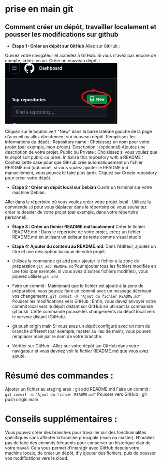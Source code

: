# prise en main git 
Comment créer un dépôt, travailler localement et pousser les modifications sur github
------------------------

- **Étape 1 : Créer un dépôt sur GitHub**
Allez sur GitHub :

Ouvrez votre navigateur et accédez à GitHub.
Si vous n'avez pas encore de compte, créez-en un.
Créer un nouveau dépôt :
![bouton](images/images.png)

Cliquez sur le bouton vert "New" dans la barre latérale gauche de la page d'accueil ou allez directement sur nouveau dépôt.
Remplissez les informations du dépôt :
Repository name : Choisissez un nom pour votre projet (par exemple, mon-projet).
Description : (optionnel) Ajoutez une description de votre projet.
Public ou Private : Choisissez si vous voulez que le dépôt soit public ou privé.
Initialize this repository with a README : Cochez cette case pour que GitHub crée automatiquement un fichier README.md (optionnel, si vous voulez ajouter le README.md manuellement, vous pouvez le faire plus tard).
Cliquez sur Create repository pour créer votre dépôt.

- **Étape 2 : Créer un dépôt local sur Debian**
Ouvrir un terminal sur votre machine Debian.

Aller dans le répertoire où vous voulez créer votre projet local : Utilisez la commande ``cd`` pour vous déplacer dans le répertoire où vous souhaitez créer le dossier de votre projet (par exemple, dans votre répertoire personnel).


- **Étape 3 : Créer un fichier README.md localement**
Créer le fichier README.md : Dans le répertoire de votre projet, créez un fichier README.md en utilisant un éditeur de texte comme visual studio



- **Etape 4: Ajouter du contenu au README.md**: Dans l'éditeur, ajoutez un titre et une description basique de votre projet. 

- Utilisez la commande git add pour ajouter le fichier à la zone de préparation
``git add README.md``
Pour ajouter tous les fichiers modifiés en une fois (par exemple, si vous avez d'autres fichiers modifiés), vous pouvez utiliser ``git add`` 


- Faire un commit : Maintenant que le fichier est ajouté à la zone de préparation, vous pouvez faire un commit avec un message décrivant vos changements.
``git commit -m "Ajout du fichier README.md"``
Pousser les modifications vers GitHub : Enfin, vous devez envoyer votre commit local vers le dépôt distant sur GitHub en utilisant la commande git push. Cette commande pousse les changements du dépôt local vers le serveur distant (GitHub).


- git push origin main
Si vous avez un dépôt configuré avec un nom de branche différent (par exemple, master au lieu de main), vous pouvez remplacer main par le nom de votre branche.

- Vérifier sur GitHub : Allez sur votre dépôt sur GitHub dans votre navigateur et vous devriez voir le fichier README.md que vous avez ajouté.

# Résumé des commandes :

Ajouter un fichier au staging area :
git add README.md
Faire un commit :
``git commit -m "Ajout du fichier README.md"``
Pousser vers GitHub :
git push origin main

# Conseils supplémentaires :
Vous pouvez créer des branches pour travailler sur des fonctionnalités spécifiques sans affecter la branche principale (main ou master).
N'oubliez pas de faire des commits fréquents pour conserver un historique clair de votre travail.
Cela vous permet d'interagir avec GitHub depuis votre machine locale, de créer un dépôt, d'y ajouter des fichiers, puis de pousser vos modifications vers le cloud.

